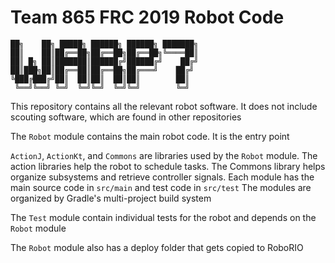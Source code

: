 # Team 865 FRC 2019 Robot Code

```text
██╗    ██╗ █████╗ ██████╗ ██████╗ ███████╗
██║    ██║██╔══██╗██╔══██╗██╔══██╗╚════██║
██║ █╗ ██║███████║██████╔╝██████╔╝    ██╔╝
██║███╗██║██╔══██║██╔══██╗██╔═══╝    ██╔╝ 
╚███╔███╔╝██║  ██║██║  ██║██║        ██║  
 ╚══╝╚══╝ ╚═╝  ╚═╝╚═╝  ╚═╝╚═╝        ╚═╝  
```

This repository contains all the relevant robot software. 
It does not include scouting software, which are found in other repositories

The `Robot` module contains the main robot code. It is the entry point 

`ActionJ`, `ActionKt`, and `Commons` are libraries used by the `Robot` module. 
The action libraries help the robot to schedule tasks. 
The Commons library helps organize subsystems and retrieve controller signals. 
Each module has the main source code in `src/main` and test code in `src/test`
The modules are organized by Gradle's multi-project build system

The `Test` module contain individual tests for the robot and depends on the 
`Robot` module

The `Robot` module also has a deploy folder that gets copied to RoboRIO
